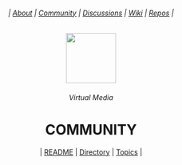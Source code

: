 <div align="center">
  <h6> | <a href="https://github.com/virtual-media/.github">About</a> | <a href="https://github.com/virtual-media/community">Community</a> | <a href="https://github.com/orgs/virtual-media/discussions">Discussions</a> | <a href="https://github.com/virtual-media/community/wiki">Wiki</a>  | <a href="https://github.com/orgs/virtual-media/repositories?q=note">Repos</a> |</h6>
  <img height="100" src="https://images.unsplash.com/photo-1561557944-6e7860d1a7eb?ixlib=rb-4.0.3&ixid=MnwxMjA3fDB8MHxwaG90by1wYWdlfHx8fGVufDB8fHx8&auto=format&fit=crop&w=774&q=80"/>
  <h6>Virtual Media</h6>
  <h1><b>COMMUNITY</b></h1>
  <p></p>
  | <a href="https://github.com/virtual-media/community/issues/2">README</a> | <a href="https://github.com/virtual-media/community/issues/3">Directory</a> | <a href="https://github.com/virtual-media/community/issues/4">Topics</a> |
</div>
